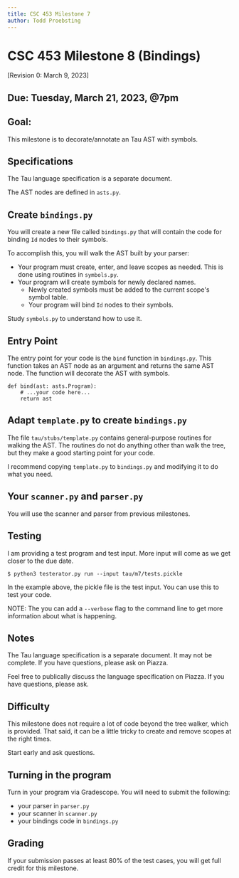 ```yaml
---
title: CSC 453 Milestone 7
author: Todd Proebsting
---
```


# CSC 453 Milestone 8 (Bindings)
[Revision 0: March 9, 2023]

## Due: Tuesday, March 21, 2023, @7pm

## Goal:
This milestone is to decorate/annotate an Tau AST with symbols.

## Specifications

The Tau language specification is a separate document.

The AST nodes are defined in `asts.py`.


## Create `bindings.py`

You will create a new file called `bindings.py` that will contain the code for binding `Id` nodes to their symbols.

To accomplish this, you will walk the AST built by your parser:

* Your program must create, enter, and leave scopes as needed.  This is done using routines in `symbols.py`.
* Your program will create symbols for newly declared names.
    * Newly created symbols must be added to the current scope's symbol table.
    * Your program will bind `Id` nodes to their symbols.

Study `symbols.py` to understand how to use it.

## Entry Point

The entry point for your code is the `bind` function in `bindings.py`.  This function takes an AST node as an argument and returns the same AST node.  The function will decorate the AST with symbols.

```
def bind(ast: asts.Program):
    # ...your code here...
    return ast
```

## Adapt `template.py` to create `bindings.py`

The file `tau/stubs/template.py` contains general-purpose routines for walking the AST.  The routines do not do anything other than walk the tree, but they make a good starting point for your code.

I recommend copying `template.py` to `bindings.py` and modifying it to do what you need.

## Your `scanner.py` and `parser.py`

You will use the scanner and parser from previous milestones.


## Testing

I am providing a test program and test input.  More input will come as we get closer to the due date.

```
$ python3 testerator.py run --input tau/m7/tests.pickle
```

In the example above, the pickle file is the test input.  You can use this to test your code.

NOTE: The you can add a `--verbose` flag to the command line to get more information about what is happening.

## Notes

The Tau language specification is a separate document.  It may not be complete.  If you have questions, please ask on Piazza.

Feel free to publically discuss the language specification on Piazza.  If you have questions, please ask.


## Difficulty

This milestone does not require a lot of code beyond the tree walker, which is provided.  That said, it can be a little tricky to create and remove scopes at the right times.

Start early and ask questions.

## Turning in the program

Turn in your program via Gradescope.  You will need to submit the following:

*  your parser in `parser.py`
*  your scanner in `scanner.py`
* your bindings code in `bindings.py`

## Grading

If your submission passes at least 80% of the test cases, you will get full credit for this milestone.

